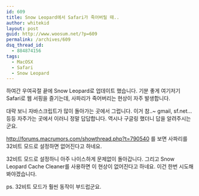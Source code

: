 ```yaml
---
id: 609
title: Snow Leopard에서 Safari가 죽어버릴 때..
author: whitekid
layout: post
guid: http://www.woosum.net/?p=609
permalink: /archives/609
dsq_thread_id:
  - 884874156
tags:
  - MacOSX
  - Safari
  - Snow Leopard
---
```

하여간 우여곡절 끝에 Snow Leopard로 업데이트 했습니다. 기분 좋게 여기저기 Safari로 웹 서핑을 즐기는데, 사파리가 죽어버리는 현상이 자주 발생합니다.

대략 보니 자바스크립트가 많이 돌아가는 곳에서 그럽니다. 이거 참..~ gmail, sf.net... 등등 자주가는 곳에서 이러니 정말 답답합니다. 역시나 구글링 했더니 답을 알려주시는군요.

http://forums.macrumors.com/showthread.php?t=790540 를 보면 사파리를 32비트 모드로 설정하면 없어진다고 하네요.

32비트 모드로 설정하니 아주 나이스하게 문제없이 돌아갑니다. 그리고 Snow Leopard Cache Cleaner를 사용하면 이 현상이 없어진다고 하네요. 이건 한번 시도해봐야겠습니다.

ps. 32비트 모드가 훨씬 동작이 부드럽군요.